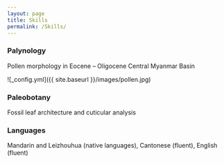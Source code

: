 ```yaml
---
layout: page
title: Skills
permalink: /Skills/
---
```




### Palynology

Pollen morphology in Eocene – Oligocene Central Myanmar Basin

![_config.yml]({{ site.baseurl }}/images/pollen.jpg)


### Paleobotany

Fossil leaf architecture and cuticular analysis


### Languages

Mandarin and Leizhouhua (native languages), Cantonese (fluent), English (fluent)
